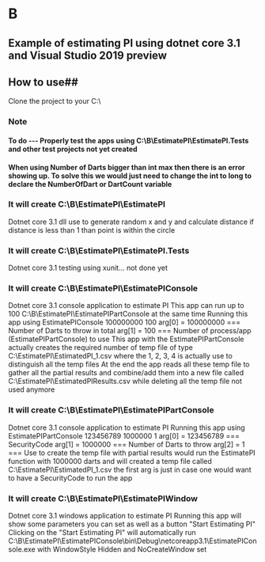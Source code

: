# B 

## Example of estimating PI using dotnet core 3.1 and Visual Studio 2019 preview

## How to use##

Clone the project to your C:\

### Note
#### To do --- Properly test the apps using C:\B\EstimatePI\EstimatePI.Tests and other test projects not yet created
#### When using Number of Darts bigger than int max then there is an error showing up. To solve this we would just need to change the int to long to declare the NumberOfDart or DartCount variable

### It will create C:\B\EstimatePI\EstimatePI
   Dotnet core 3.1 dll use to generate random x and y and calculate distance
   if distance is less than 1 than point is within the circle
   
### It will create C:\B\EstimatePI\EstimatePI.Tests
   Dotnet core 3.1 testing using xunit... not done yet
   
### It will create C:\B\EstimatePI\EstimatePIConsole
   Dotnet core 3.1 console application to estimate PI
   This app can run up to 100 C:\B\EstimatePI\EstimatePIPartConsole at the same time
   Running this app using
     EstimatePIConsole 100000000 100
     arg[0] = 100000000 === Number of Darts to throw in total
     arg[1] = 100 === Number of process/app (EstimatePIPartConsole) to use
     This app with the EstimatePIPartConsole actually creates the required number of temp file of type C:\EstimatePI\EstimatedPI_1.csv
     where the 1, 2, 3, 4 is actually use to distinguish all the temp files
     At the end the app reads all these temp file to gather all the partial results and combine/add them 
     into a new file called C:\EstimatePI\EstimatedPIResults.csv while deleting all the temp file not used anymore
   
### It will create C:\B\EstimatePI\EstimatePIPartConsole
   Dotnet core 3.1 console application to estimate PI
   Running this app using 
      EstimatePIPartConsole 123456789 1000000 1
      arg[0] = 123456789 === SecurityCode
      arg[1] = 1000000 === Number of Darts to throw
      arg[2] = 1 === Use to create the temp file with partial results
      would run the EstimatePI function with 1000000 darts and will created a temp file called C:\EstimatePI\EstimatedPI_1.csv
      the first arg is just in case one would want to have a SecurityCode to run the app
      
### It will create C:\B\EstimatePI\EstimatePIWindow
   Dotnet core 3.1 windows application to estimate PI
   Running this app will show some parameters you can set as well as a button "Start Estimating PI"
   Clicking on the "Start Estimating PI" will automatically run C:\B\EstimatePI\EstimatePIConsole\bin\Debug\netcoreapp3.1\EstimatePIConsole.exe with WindowStyle Hidden and NoCreateWindow set
   
   

